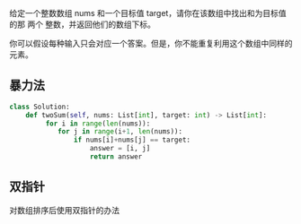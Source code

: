 给定一个整数数组 nums 和一个目标值 target，请你在该数组中找出和为目标值的那 两个 整数，并返回他们的数组下标。  


你可以假设每种输入只会对应一个答案。但是，你不能重复利用这个数组中同样的元素。  

## 暴力法

```Python
class Solution:  
    def twoSum(self, nums: List[int], target: int) -> List[int]:  
         for i in range(len(nums)):  
            for j in range(i+1, len(nums)): 
                if nums[i]+nums[j] == target:
                    answer = [i, j]
                    return answer
```

## 双指针

对数组排序后使用双指针的办法